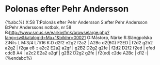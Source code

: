 # Polonas efter Pehr Andersson

{%abc%}
X:58
T:Polonäs efter Pehr Andersson
S:efter Pehr Andersson
B:Pehr Anderssons notbok, nr 58
B:http://www.smus.se/earkiv/fmk/browselarge.php?lang=sw&katalogid=Ma+1&bildnr=00021
O:Måstorp, Närke
R:Slängpolska
Z:Nils L
M:3/4
L:1/16
K:D
d2f2 e2g2 f2a2 | A2Bc d2(BG) F2ED | f2d2 g2b2 a2g2 | f2ga e8 ::
a2c2 E2a2 a2gf | g2B2 D2g2 g2fe | f2d2 D2f2 f2ed | efed cdcB A4 |
a2c2 E2a2 a2gf | g2B2 D2g2 g2fe | f2(ed) c2de A2Bc | d12 :|
{%endabc%}
